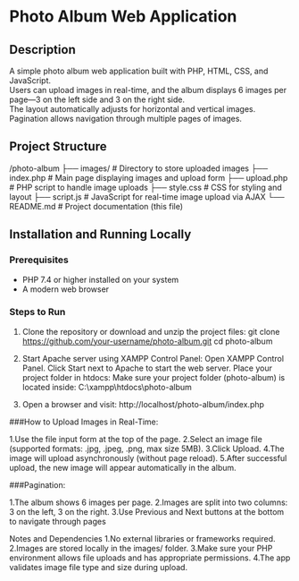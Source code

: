# Photo Album Web Application

## Description

A simple photo album web application built with PHP, HTML, CSS, and JavaScript.  
Users can upload images in real-time, and the album displays 6 images per page—3 on the left side and 3 on the right side.  
The layout automatically adjusts for horizontal and vertical images. Pagination allows navigation through multiple pages of images.


## Project Structure

/photo-album
├── images/ # Directory to store uploaded images
├── index.php # Main page displaying images and upload form
├── upload.php # PHP script to handle image uploads
├── style.css # CSS for styling and layout
├── script.js # JavaScript for real-time image upload via AJAX
└── README.md # Project documentation (this file)



## Installation and Running Locally

### Prerequisites

- PHP 7.4 or higher installed on your system
- A modern web browser 

### Steps to Run

1. Clone the repository or download and unzip the project files:
   git clone https://github.com/your-username/photo-album.git
   cd photo-album

2. Start Apache server using XAMPP Control Panel:
  Open XAMPP Control Panel.
  Click Start next to Apache to start the web server.
  Place your project folder in htdocs:
  Make sure your project folder (photo-album) is located inside:
  C:\xampp\htdocs\photo-album
2. Open a browser and visit:
   http://localhost/photo-album/index.php


###How to Upload Images in Real-Time:

1.Use the file input form at the top of the page.
2.Select an image file (supported formats: .jpg, .jpeg, .png, max size 5MB).
3.Click Upload.
4.The image will upload asynchronously (without page reload).
5.After successful upload, the new image will appear automatically in the album.


###Pagination:

1.The album shows 6 images per page.
2.Images are split into two columns: 3 on the left, 3 on the right.
3.Use Previous and Next buttons at the bottom to navigate through pages


Notes and Dependencies
1.No external libraries or frameworks required.
2.Images are stored locally in the images/ folder.
3.Make sure your PHP environment allows file uploads and has appropriate permissions.
4.The app validates image file type and size during upload.





